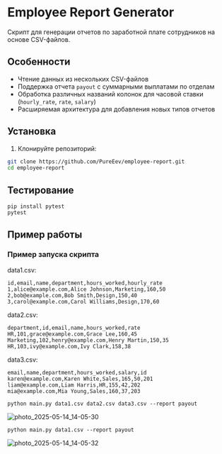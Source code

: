 # Employee Report Generator

Скрипт для генерации отчетов по заработной плате сотрудников на основе CSV-файлов.

## Особенности

- Чтение данных из нескольких CSV-файлов
- Поддержка отчета `payout` с суммарными выплатами по отделам
- Обработка различных названий колонок для часовой ставки (`hourly_rate`, `rate`, `salary`)
- Расширяемая архитектура для добавления новых типов отчетов

## Установка

1. Клонируйте репозиторий:
```bash
git clone https://github.com/PureEev/employee-report.git
cd employee-report
```
## Тестирование
```
pip install pytest
pytest
```
## Пример работы

### Пример запуска скрипта

data1.csv:
```
id,email,name,department,hours_worked,hourly_rate
1,alice@example.com,Alice Johnson,Marketing,160,50
2,bob@example.com,Bob Smith,Design,150,40
3,carol@example.com,Carol Williams,Design,170,60
```

data2.csv:
```
department,id,email,name,hours_worked,rate
HR,101,grace@example.com,Grace Lee,160,45
Marketing,102,henry@example.com,Henry Martin,150,35
HR,103,ivy@example.com,Ivy Clark,158,38

```

data3.csv:
```
email,name,department,hours_worked,salary,id
karen@example.com,Karen White,Sales,165,50,201
liam@example.com,Liam Harris,HR,155,42,202
mia@example.com,Mia Young,Sales,160,37,203
```


```
python main.py data1.csv data2.csv data3.csv --report payout
```

![photo_2025-05-14_14-05-30](https://github.com/user-attachments/assets/d170266c-e943-4ea1-9e4d-cbdab14658c0)


```
python main.py data1.csv --report payout  
```

![photo_2025-05-14_14-05-32](https://github.com/user-attachments/assets/b6913361-b3c9-48c3-aed2-33fd41e8c580)




